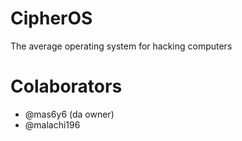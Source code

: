 # CipherOS
The average operating system for hacking computers 


# Colaborators
+ @mas6y6 (da owner)
+ @malachi196